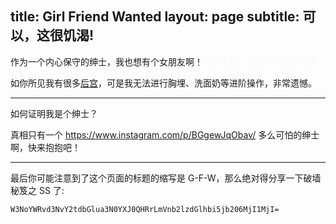 title: Girl Friend Wanted
layout: page
subtitle: 可以，这很饥渴!
---

作为一个内心保守的绅士，我也想有个女朋友啊！<span style="color: #f9f9f9">开玩笑的，我对三次元没兴趣</span>

如你所见我有很多[后宫](/girls.html)，可是我无法进行胸埋、洗面奶等进阶操作，非常遗憾。

---

如何证明我是个绅士？

真相只有一个 https://www.instagram.com/p/BGgewJqObav/ 多么可怕的绅士啊，快来抱抱吧！

---

最后你可能注意到了这个页面的标题的缩写是 G-F-W，那么绝对得分享一下破墙秘笈之 SS 了:

```
W3NoYWRvd3NvY2tdbGlua3N0YXJ0QHRrLmVnb2lzdGlhbi5jb206MjI1MjI=
```
